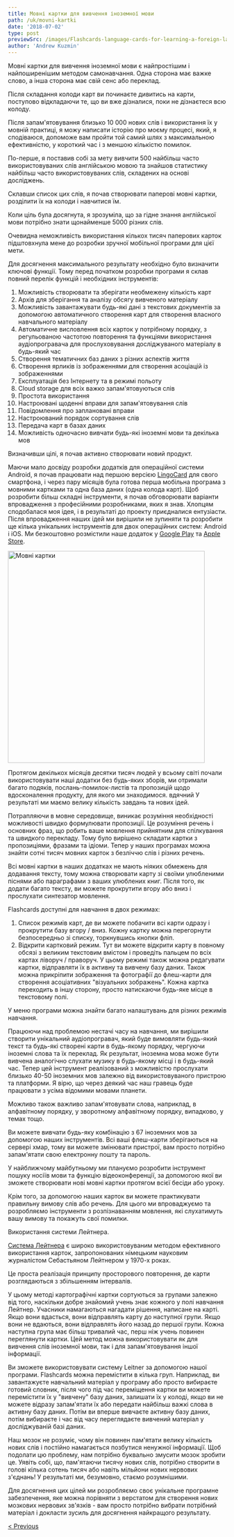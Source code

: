 ```yaml
---
title: Мовні картки для вивчення іноземної мови
path: /uk/movni-kartki
date: '2018-07-02'
type: post
previewSrc: /images/Flashcards-language-cards-for-learning-a-foreign-language.-The-best-method-of-memorizing-words.jpg
author: 'Andrew Kuzmin'
---
```


Мовні картки для вивчення іноземної мови є найпростішим і найпоширенішим методом самонавчання. Одна сторона має важке слово, а інша сторона має свій сенс або переклад.

Після складання колоди карт ви починаєте дивитись на карти, поступово відкладаючи те, що ви вже дізналися, поки не дізнаєтеся всю колоду.

Після запам'ятовування близько 10 000 нових слів і використання їх у мовній практиці, я можу написати історію про моєму процесі, який, я сподіваюся, допоможе вам пройти той самий шлях з максимальною ефективністю, у короткий час і з меншою кількістю помилок.

По-перше, я поставив собі за мету вивчити 500 найбільш часто використовуваних слів англійською мовою та знайшов статистику найбільш часто використовуваних слів, складених на основі досліджень.

Склавши список цих слів, я почав створювати паперові мовні картки, розділити їх на колоди і навчитися їм.

Коли ціль була досягнута, я зрозуміла, що за гідне знання англійської мови потрібно знати щонайменше 5000 різних слів.

Очевидна неможливість використання кількох тисяч паперових карток підштовхнула мене до розробки зручної мобільної програми для цієї мети.

Для досягнення максимального результату необхідно було визначити ключові функції. Тому перед початком розробки програми я склав повний перелік функцій і необхідних інструментів:

1. Можливість створювати та зберігати необмежену кількість карт
2. Архів для зберігання та аналізу обсягу вивченого матеріалу
3. Можливість завантажувати будь-які дані з текстових документів за допомогою автоматичного створення карт для створення власного навчального матеріалу
4. Автоматичне висловлення всіх карток у потрібному порядку, з регульованою частотою повторення та функціями використання аудіопрогравача для прослуховування досліджуваного матеріалу в будь-який час
5. Створення тематичних баз даних з різних аспектів життя
6. Створення ярликів із зображеннями для створення асоціацій із зображеннями
7. Експлуатація без Інтернету та в режимі польоту
8. Cloud storage для всіх важко запам'ятовуються слів
9. Простота використання
10. Настроювані щоденні вправи для запам'ятовування слів
11. Повідомлення про заплановані вправи
12. Настроюваний порядок сортування слів
13. Передача карт в базах даних
14. Можливість одночасно вивчати будь-які іноземні мови та декілька мов

Визначивши цілі, я почав активно створювати новий продукт.

Маючи мало досвіду розробки додатків для операційної системи Android, я почав працювати над першою версією <a href="https://lingocard.com" target="_blank" rel="noopener">LingoCard</a> для свого смартфона, і через пару місяців була готова перша мобільна програма з мовними картками та одна база даних (одна колода карт). Щоб розробити більш складні інструменти, я почав обговорювати варіанти впровадження з професійними розробниками, яких я знав. Хлопцям сподобалася моя ідея, і в результаті до проекту приєдналися ентузіасти. Після впровадження наших ідей ми вирішили не зупиняти та розробити ще кілька унікальних інструментів для двох операційних систем: Android і iOS. Ми безкоштовно розмістили наше додаток у <a href="https://play.google.com/store/apps/details?id=com.lingocard.lingocard" target="_blank" rel="noopener">Google Play</a> та <a href="https://itunes.apple.com/us/app/lingocard/id1217076835?mt=8" target="_blank" rel="noopener">Apple Store</a>.

<img class="aligncenter wp-image-7109" src="../images/2018/05/LingoCard-play.png" alt="Мовні картки" width="453" height="487" />

Протягом декількох місяців десятки тисяч людей у ​​всьому світі почали використовувати наші додатки без будь-яких зборів, ми отримали багато подяків, послань-помилок-листів та пропозицій щодо вдосконалення продукту, для якого ми знаходимося. вдячний У результаті ми маємо велику кількість завдань та нових ідей.

Потрапляючи в мовне середовище, виникає розуміння необхідності можливості швидко формулювати пропозиції. Це розуміння речень і основних фраз, що робить ваше мовлення прийнятним для спілкування та швидкого перекладу. Тому було вирішено складати картки з пропозиціями, фразами та ідіоми. Тепер у наших програмах можна знайти сотні тисяч мовних карток з безліччю слів і різних речень.

Всі мовні картки в наших додатках не мають ніяких обмежень для додавання тексту, тому можна створювати карту зі своїми улюбленими піснями або параграфами з ваших улюблених книг. Після того, як додати багато тексту, ви можете прокрутити вгору або вниз і прослухати синтезатор мовлення.

Flashcards доступні для навчання в двох режимах:

1. Список режимів карт, де ви можете побачити всі карти одразу і прокрутити базу вгору / вниз. Кожну картку можна перегорнути безпосередньо зі списку, торкнувшись кнопки фліп.
2. Відкрити картковий режим. Тут ви можете відкрити карту в повному обсязі з великим текстовим вмістом і проведіть пальцем по всіх картах ліворуч / праворуч. У цьому режимі також можна редагувати картки, відправляти їх в активну та вивчену базу даних. Також можна прикріпити зображення та фотографії до флеш-карти для створення асоціативних "візуальних зображень". Кожна картка переходить в іншу сторону, просто натискаючи будь-яке місце в текстовому полі.

У меню програми можна знайти багато налаштувань для різних режимів навчання.

Працюючи над проблемою нестачі часу на навчання, ми вирішили створити унікальний аудіопрогравач, який буде вимовляти будь-який текст та будь-які створені карти в будь-якому порядку, чергуючи іноземні слова та їх переклад. Як результат, іноземна мова може бути вивчена аналогічно слухати музику в будь-якому місці і в будь-який час. Тепер цей інструмент реалізований з можливістю прослухати близько 40-50 іноземних мов залежно від використовуваного пристрою та платформи. Я вірю, що через деякий час наш гравець буде працювати з усіма відомими мовами планети.

Можливо також важливо запам'ятовувати слова, наприклад, в алфавітному порядку, у зворотному алфавітному порядку, випадково, у темах тощо.

Ви можете вивчати будь-яку комбінацію з 67 іноземних мов за допомогою наших інструментів. Всі ваші флеш-карти зберігаються на сервері хмар, тому ви можете змінювати пристрої, вам просто потрібно запам'ятати свою електронну пошту та пароль.

У найближчому майбутньому ми плануємо розробити інструмент пошуку носіїв мови та функцію відеоконференції, за допомогою якої ви зможете створювати нові мовні картки протягом всієї бесіди або уроку.

Крім того, за допомогою наших карток ви можете практикувати правильну вимову слів або речень. Для цього ми впроваджуємо та розробляємо інструменти з розпізнаванням мовлення, які слухатимуть вашу вимову та покажуть свої помилки.

Використання системи Лейтнера.

<a href="https://en.wikipedia.org/wiki/Leitner_system" target="_blank" rel="noopener">Система Лейтнера</a> є широко використовуваним методом ефективного використання карток, запропонованих німецьким науковим журналістом Себастьяном Лейтнером у 1970-х роках.

Це проста реалізація принципу просторового повторення, де карти розглядаються з збільшенням інтервалів.

У цьому методі картографічні картки сортуються за групами залежно від того, наскільки добре знайомий учень знає кожного у полі навчання Лейтнер. Учасники намагаються нагадати рішення, написане на карті. Якщо вони вдасться, вони відправлять карту до наступної групи. Якщо вони не вдаються, вони відправлять його назад до першої групи. Кожна наступна група має більш тривалий час, перш ніж учень повинен переглянути картки. Цей метод можна використовувати як для вивчення слів іноземної мови, так і для запам'ятовування іншої інформації.

Ви зможете використовувати систему Leitner за допомогою нашої програми. Flashcards можна перемістити в кілька груп. Наприклад, ви завантажуєте навчальний матеріал у програму або просто вибираєте готовий словник, після чого під час переміщення картки ви можете перемістити їх у "вивчену" базу даних, залишати їх у колоді, якщо ви не можете відразу запам'ятати їх або передати найбільш важкі слова в активну базу даних. Потім ви вперше вивчаєте активну базу даних, потім вибираєте і час від часу переглядаєте вивчений матеріал у досліджуваній базі даних.

Наш мозок не розуміє, чому він повинен пам'ятати велику кількість нових слів і постійно намагається позбутися ненужної інформації. Щоб подолати цю проблему, нам потрібно буквально змусити мозок зробити це. Уявіть собі, що, пам'ятаючи тисячу нових слів, потрібно створити в голові кілька сотень тисяч або навіть мільйони нових нервових з'єднань! У результаті ми, безумовно, стаємо розумнішими.

Для досягнення цих цілей ми розробляємо своє унікальне програмне забезпечення, яке можна порівняти з верстатом для створення нових мозкових нервових зв'язків - вам просто потрібно вибрати потрібний матеріал і докласти зусиль для досягнення найкращого результату.

<a href="/uk/yak-polipshiti-slovnikovij-zapas">< Previous</a>
